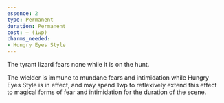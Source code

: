 ```yaml
---
essence: 2
type: Permanent
duration: Permanent
cost: — (1wp)
charms_needed:
- Hungry Eyes Style
---
```


The tyrant lizard fears none while it is on the hunt.

The wielder is immune to mundane fears and intimidation while Hungry Eyes Style is in effect, and may spend 1wp to reflexively extend this effect to magical forms of fear and intimidation for the duration of the scene.

